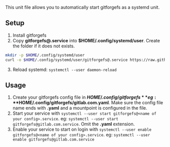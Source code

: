This unit file allows you to automatically start gitforgefs as a systemd unit.

## Setup
1. Install gitforgefs
2. Copy **gitforgefs@.service** into **$HOME/.config/systemd/user**. Create the folder if it does not exists.
``` sh
mkdir -p $HOME/.config/systemd/user
curl -o $HOME/.config/systemd/user/gitforgefs@.service https://raw.githubusercontent.com/badjware/gitforgefs/dev/contrib/systemd/gitforgefs%40.service
```
3. Reload systemd: `systemctl --user daemon-reload`

## Usage
1. Create your gitforgefs config file in **$HOME/.config/gitforgefs** eg: **$HOME/.config/gitforgefs/gitlab.com.yaml**. Make sure the config file name ends with **.yaml** and a mountpoint is configured in the file.
2. Start your service with `systemctl --user start gitforgefs@<name of your config>.service`. eg: `systemctl --user start gitforgefs@gitlab.com.service`. Omit the **.yaml** extension.
3. Enable your service to start on login with `systemctl --user enable gitforgefs@<name of your config>.service`. eg: `systemctl --user enable gitforgefs@gitlab.com.service`
